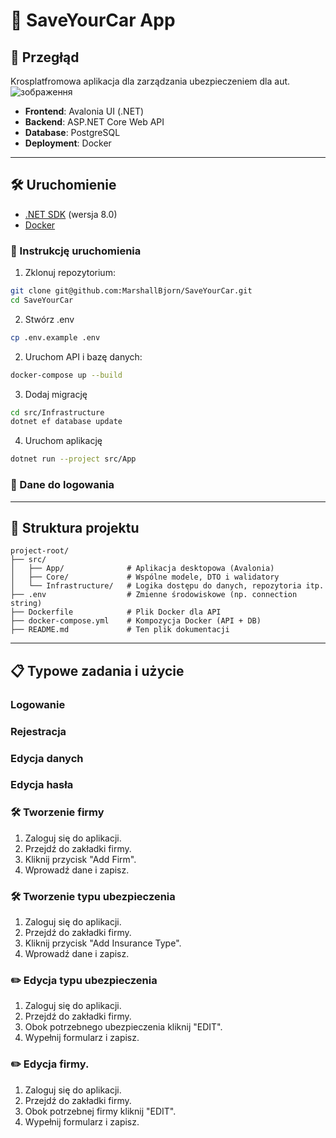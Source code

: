 # 🚗 SaveYourCar App

## 📄 Przegłąd
Krosplatfromowa aplikacja dla zarządzania ubezpieczeniem dla aut.
![зображення](https://github.com/user-attachments/assets/3e04bf60-237f-4bc6-9a90-5c23799681c7)
- **Frontend**: Avalonia UI (.NET)
- **Backend**: ASP.NET Core Web API
- **Database**: PostgreSQL
- **Deployment**: Docker

---
## 🛠️ Uruchomienie

- [.NET SDK](https://dotnet.microsoft.com/download) (wersja 8.0)
- [Docker](https://www.docker.com/products/docker-desktop)

### 🚀 Instrukcję uruchomienia

1. Zklonuj repozytorium:
```bash
git clone git@github.com:MarshallBjorn/SaveYourCar.git
cd SaveYourCar
```

2. Stwórz .env
```bash
cp .env.example .env
```

2. Uruchom API i bazę danych:
```bash
docker-compose up --build
```

3. Dodaj migrację
```bash
cd src/Infrastructure
dotnet ef database update
```

4. Uruchom aplikację
```bash
dotnet run --project src/App
```

### 🔐 Dane do logowania
---
## 🧱 Struktura projektu
```
project-root/
├── src/
│   ├── App/              # Aplikacja desktopowa (Avalonia)
│   ├── Core/             # Wspólne modele, DTO i walidatory
│   └── Infrastructure/   # Logika dostępu do danych, repozytoria itp.
├── .env                  # Zmienne środowiskowe (np. connection string)
├── Dockerfile            # Plik Docker dla API
├── docker-compose.yml    # Kompozycja Docker (API + DB)
├── README.md             # Ten plik dokumentacji
```
---
## 📋 Typowe zadania i użycie

### Logowanie

### Rejestracja

### Edycja danych

### Edycja hasła

### 🛠️ Tworzenie firmy
1. Zaloguj się do aplikacji.
2. Przejdź do zakładki firmy.
3. Kliknij przycisk "Add Firm".
4. Wprowadź dane i zapisz.

### 🛠️ Tworzenie typu ubezpieczenia
1. Zaloguj się do aplikacji.
2. Przejdź do zakładki firmy.
3. Kliknij przycisk "Add Insurance Type".
4. Wprowadź dane i zapisz.

### ✏️ Edycja typu ubezpieczenia
1. Zaloguj się do aplikacji.
2. Przejdź do zakładki firmy.
3. Obok potrzebnego ubezpieczenia kliknij "EDIT".
4. Wypełnij formularz i zapisz.

### ✏️ Edycja firmy.
1. Zaloguj się do aplikacji.
2. Przejdź do zakładki firmy.
3. Obok potrzebnej firmy kliknij "EDIT".
4. Wypełnij formularz i zapisz.





